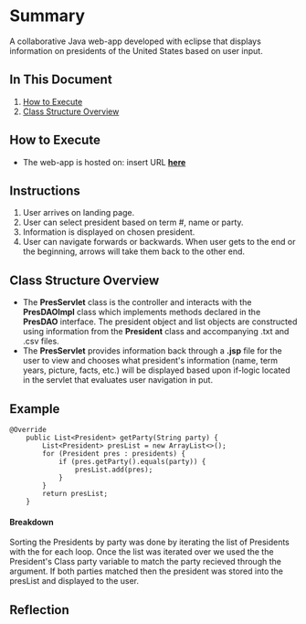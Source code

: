# Summary
A collaborative Java web-app developed with eclipse that displays information on presidents of the United States based on user input.

## In This Document
1. [How to Execute](#how-to-execute)
2. [Class Structure Overview](#class-structure-overview)

## How to Execute
- The web-app is hosted on: insert URL <a href="http://35.162.216.236:8080/PresidentsWeb/">**here**</a>

## Instructions
1. User arrives on landing page.
2. User can select president based on term #, name or party.
3. Information is displayed on chosen president.
4. User can navigate forwards or backwards. When user gets to the end or the beginning, arrows will take them back to the other end.

## Class Structure Overview
- The **PresServlet** class is the controller and interacts with the **PresDAOImpl** class which implements methods declared in the **PresDAO** interface. The president object and list objects are constructed using information from the **President** class and accompanying .txt and .csv files.
- The **PresServlet** provides information back through a **.jsp** file for the user to view and chooses what president's information (name, term years, picture, facts, etc.) will be displayed based upon if-logic located in the servlet that evaluates user navigation in put.

## Example
```
@Override
	public List<President> getParty(String party) {
		List<President> presList = new ArrayList<>();
		for (President pres : presidents) {
			if (pres.getParty().equals(party)) {
				presList.add(pres);
			}
		}
		return presList;
	}
  ```
  #### Breakdown
Sorting the Presidents by party was done by iterating the list of Presidents with the for each loop. Once the list was iterated over we used the the President's Class party variable to match the party recieved through the argument. If both parties matched then the president was stored into the presList and displayed to the user.

## Reflection

